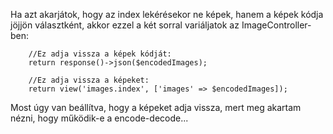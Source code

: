 Ha azt akarjátok, hogy az index lekérésekor ne képek, hanem a képek kódja jöjjön választként, akkor ezzel a két sorral variáljatok az ImageController-ben:

        //Ez adja vissza a képek kódját:
        return response()->json($encodedImages);
        
        //Ez adja vissza a képeket:
        return view('images.index', ['images' => $encodedImages]);

Most úgy van beállítva, hogy a képeket adja vissza, mert meg akartam nézni, hogy működik-e a encode-decode...
